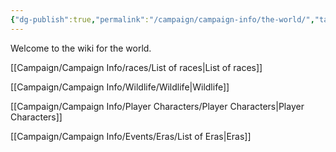 ```yaml
---
{"dg-publish":true,"permalink":"/campaign/campaign-info/the-world/","tags":["gardenEntry"]}
---
```


Welcome to the wiki for the world. 

[[Campaign/Campaign Info/races/List of races\|List of races]]

[[Campaign/Campaign Info/Wildlife/Wildlife\|Wildlife]]

[[Campaign/Campaign Info/Player Characters/Player Characters\|Player Characters]]

[[Campaign/Campaign Info/Events/Eras/List of Eras\|Eras]]


